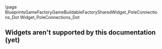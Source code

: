 \page BlueprintsGameFactoryGameBuildableFactorySharedWidget_PoleConnections_Dot Widget_PoleConnections_Dot
## Widgets aren't supported by this documentation (yet)
